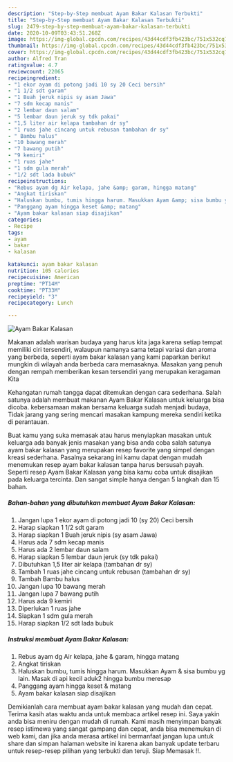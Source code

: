 ```yaml
---
description: "Step-by-Step membuat Ayam Bakar Kalasan Terbukti"
title: "Step-by-Step membuat Ayam Bakar Kalasan Terbukti"
slug: 2479-step-by-step-membuat-ayam-bakar-kalasan-terbukti
date: 2020-10-09T03:43:51.268Z
image: https://img-global.cpcdn.com/recipes/43d44cdf3fb423bc/751x532cq70/ayam-bakar-kalasan-foto-resep-utama.jpg
thumbnail: https://img-global.cpcdn.com/recipes/43d44cdf3fb423bc/751x532cq70/ayam-bakar-kalasan-foto-resep-utama.jpg
cover: https://img-global.cpcdn.com/recipes/43d44cdf3fb423bc/751x532cq70/ayam-bakar-kalasan-foto-resep-utama.jpg
author: Alfred Tran
ratingvalue: 4.7
reviewcount: 22065
recipeingredient:
- "1 ekor ayam di potong jadi 10 sy 20 Ceci bersih"
- "1 1/2 sdt garam"
- "1 Buah jeruk nipis sy asam Jawa"
- "7 sdm kecap manis"
- "2 lembar daun salam"
- "5 lembar daun jeruk sy tdk pakai"
- "1,5 liter air kelapa tambahan dr sy"
- "1 ruas jahe cincang untuk rebusan tambahan dr sy"
- " Bambu halus"
- "10 bawang merah"
- "7 bawang putih"
- "9 kemiri"
- "1 ruas jahe"
- "1 sdm gula merah"
- "1/2 sdt lada bubuk"
recipeinstructions:
- "Rebus ayam dg Air kelapa, jahe &amp; garam, hingga matang"
- "Angkat tiriskan"
- "Haluskan bumbu, tumis hingga harum. Masukkan Ayam &amp; sisa bumbu yg lain. Masak di api kecil aduk2 hingga bumbu meresap"
- "Panggang ayam hingga keset &amp; matang"
- "Ayam bakar kalasan siap disajikan"
categories:
- Recipe
tags:
- ayam
- bakar
- kalasan

katakunci: ayam bakar kalasan 
nutrition: 105 calories
recipecuisine: American
preptime: "PT14M"
cooktime: "PT33M"
recipeyield: "3"
recipecategory: Lunch

---
```



![Ayam Bakar Kalasan](https://img-global.cpcdn.com/recipes/43d44cdf3fb423bc/751x532cq70/ayam-bakar-kalasan-foto-resep-utama.jpg)

Makanan adalah warisan budaya yang harus kita jaga karena setiap tempat memiliki ciri tersendiri, walaupun namanya sama tetapi variasi dan aroma yang berbeda, seperti ayam bakar kalasan yang kami paparkan berikut mungkin di wilayah anda berbeda cara memasaknya. Masakan yang penuh dengan rempah memberikan kesan tersendiri yang merupakan keragaman Kita

Kehangatan rumah tangga dapat ditemukan dengan cara sederhana. Salah satunya adalah membuat makanan Ayam Bakar Kalasan untuk keluarga bisa dicoba. kebersamaan makan bersama keluarga sudah menjadi budaya, Tidak jarang yang sering mencari masakan kampung mereka sendiri ketika di perantauan.



Buat kamu yang suka memasak atau harus menyiapkan masakan untuk keluarga ada banyak jenis masakan yang bisa anda coba salah satunya ayam bakar kalasan yang merupakan resep favorite yang simpel dengan kreasi sederhana. Pasalnya sekarang ini kamu dapat dengan mudah menemukan resep ayam bakar kalasan tanpa harus bersusah payah.
Seperti resep Ayam Bakar Kalasan yang bisa kamu coba untuk disajikan pada keluarga tercinta. Dan sangat simple hanya dengan 5 langkah dan 15 bahan.


<!--inarticleads1-->

##### Bahan-bahan yang dibutuhkan membuat Ayam Bakar Kalasan:

1. Jangan lupa 1 ekor ayam di potong jadi 10 (sy 20) Ceci bersih
1. Harap siapkan 1 1/2 sdt garam
1. Harap siapkan 1 Buah jeruk nipis (sy asam Jawa)
1. Harus ada 7 sdm kecap manis
1. Harus ada 2 lembar daun salam
1. Harap siapkan 5 lembar daun jeruk (sy tdk pakai)
1. Dibutuhkan 1,5 liter air kelapa (tambahan dr sy)
1. Tambah 1 ruas jahe cincang untuk rebusan (tambahan dr sy)
1. Tambah  Bambu halus
1. Jangan lupa 10 bawang merah
1. Jangan lupa 7 bawang putih
1. Harus ada 9 kemiri
1. Diperlukan 1 ruas jahe
1. Siapkan 1 sdm gula merah
1. Harap siapkan 1/2 sdt lada bubuk




<!--inarticleads2-->

##### Instruksi membuat  Ayam Bakar Kalasan:

1. Rebus ayam dg Air kelapa, jahe &amp; garam, hingga matang
1. Angkat tiriskan
1. Haluskan bumbu, tumis hingga harum. Masukkan Ayam &amp; sisa bumbu yg lain. Masak di api kecil aduk2 hingga bumbu meresap
1. Panggang ayam hingga keset &amp; matang
1. Ayam bakar kalasan siap disajikan




Demikianlah cara membuat ayam bakar kalasan yang mudah dan cepat. Terima kasih atas waktu anda untuk membaca artikel resep ini. Saya yakin anda bisa meniru dengan mudah di rumah. Kami masih menyimpan banyak resep istimewa yang sangat gampang dan cepat, anda bisa menemukan di web kami, dan jika anda merasa artikel ini bermanfaat jangan lupa untuk share dan simpan halaman website ini karena akan banyak update terbaru untuk resep-resep pilihan yang terbukti dan teruji. Siap Memasak !!. 
